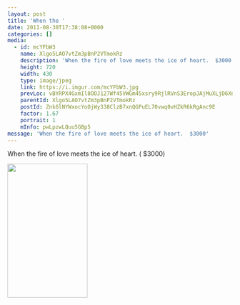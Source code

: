 ```yaml
---
layout: post
title: 'When the ' 
date: 2011-08-30T17:38:08+0000 
categories: [] 
media:
  - id: mcYFbW3
    name: Xlgo5LAO7vtZm3pBnP2VTmokRz
    description: 'When the fire of love meets the ice of heart.  $3000'   
    height: 720
    width: 430
    type: image/jpeg
    link: https://i.imgur.com/mcYFbW3.jpg
    prevLoc: vBYRPX4GxmIl8OOJ127Wf45VWGm45xsry9RjlRVnS3EropJAjMuXLjD6XnXvIzB4WOgAMWHXqN4p5704tVv8gXwBgqfX3A68mml9cQBMDNm8Bycq8XGk43oOsQG64QZznqhO99RZPLoQiwONGDDmYWU8vM3nlopxuWXRLMn4VrS4Q6PBE4DJsx45DrDKGWcko5oYkKVDfj3ng7MWxYCWJRK4WwJ6u96
    parentId: Xlgo5LAO7vtZm3pBnP2VTmokRz
    postId: Znk6lNYWxocYoOjWy338ClzB7xnQGPuEL70vwq0vHZkR6kRgAnc9E
    factor: 1.67
    portrait: 1
    mInfo: pwLpzwLQuu5GBp5
message: 'When the fire of love meets the ice of heart.  $3000'  
---
```


When the fire of love meets the ice of heart. ( $3000)


[//]: #media:  
<a href="https://i.imgur.com/mcYFbW3.jpg"><img src="https://i.imgur.com/mcYFbW3.jpg" height="300" width="179" /></a> 
 
